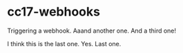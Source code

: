 # cc17-webhooks

Triggering a webhook.
Aaand another one.
And a third one!


I think this is the last one.
Yes. Last one.
